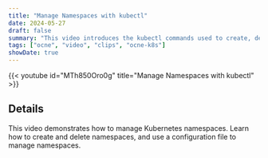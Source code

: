 ```yaml
---
title: "Manage Namespaces with kubectl"
date: 2024-05-27
draft: false
summary: "This video introduces the kubectl commands used to create, delete and list namespaces."
tags: ["ocne", "video", "clips", "ocne-k8s"]
showDate: true
---
```


{{< youtube id="MTh850Oro0g" title="Manage Namespaces with kubectl" >}}

## Details

This video demonstrates how to manage Kubernetes namespaces. Learn how to create and delete namespaces, and use a configuration file to manage namespaces.
